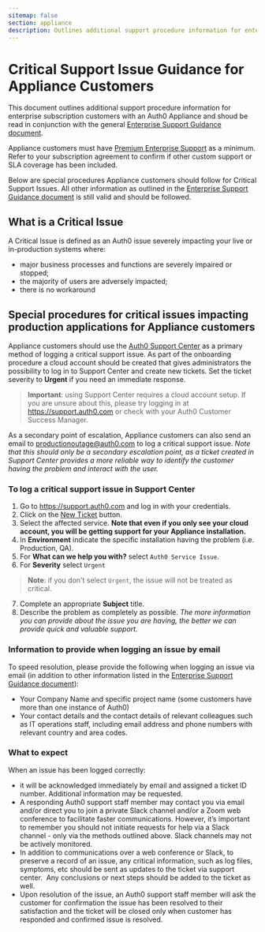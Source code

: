 ```yaml
---
sitemap: false
section: appliance
description: Outlines additional support procedure information for enterprise subscription customers with an Auth0 Appliance.
---
```


# Critical Support Issue Guidance for Appliance Customers

This document outlines additional support procedure information for enterprise subscription customers with an Auth0 Appliance and shoud be read in conjunction with the general [Enterprise Support Guidance document](/enterprise-support).

Appliance customers must have [Premium Enterprise Support](/enterprise-support#premium-enterprise-support) as a minimum. Refer to your subscription agreement to confirm if other custom support or SLA coverage has been included.

Below are special procedures Appliance customers should follow for Critical Support Issues.  All other information as outlined in the [Enterprise Support Guidance document](/enterprise-support) is still valid and should be followed.

## What is a Critical Issue

A Critical Issue is defined as an Auth0 issue severely impacting your live or in-production systems where:

- major business processes and functions are severely impaired or stopped;
- the majority of users are adversely impacted;
- there is no workaround

## Special procedures for critical issues impacting production applications for Appliance customers

Appliance customers should use the [Auth0 Support Center](https://support.auth0.com) as a primary method of logging a critical support issue. As part of the onboarding procedure a cloud account should be created that gives administrators the possibility to log in to Support Center and create new tickets. Set the ticket severity to **Urgent** if you need an immediate response.

> **Important**: using Support Center requires a cloud account setup. If you are unsure about this, please try logging in at https://support.auth0.com or check with your Auth0 Customer Success Manager.

As a secondary point of escalation, Appliance customers can also send an email to productionoutage@auth0.com to log a critical support issue. *Note that this should only be a secondary escalation point, as a ticket created in Support Center provides a more reliable way to identify the customer having the problem and interact with the user.* 

### To log a critical support issue in Support Center

1. Go to https://support.auth0.com and log in with your credentials.
2. Click on the [New Ticket](https://support.auth0.com/tickets/new) button.
3. Select the affected service. **Note that even if you only see your cloud account, you will be getting support for your Appliance installation.**
4. In **Environment** indicate the specific installation having the problem (i.e. Production, QA).
5. For **What can we help you with?** select `Auth0 Service Issue`.
6. For **Severity** select `Urgent`

  > **Note**: if you don't select `Urgent`, the issue will not be treated as critical.
  
7. Complete an appropriate **Subject** title.
8. Describe the problem as completely as possible. *The more information you can provide about the issue you are having, the better we can provide quick and valuable support.*

### Information to provide when logging an issue by email

To speed resolution, please provide the following when logging an issue via email (in addition to other information listed in the [Enterprise Support Guidance document](/enterprise-support)):

* Your Company Name and specific project name (some customers have more than one instance of Auth0)
* Your contact details and the contact details of relevant colleagues such as IT operations staff, including email address and phone numbers with relevant country and area codes.

### What to expect

When an issue has been logged correctly:

* it will be acknowledged immediately by email and assigned a ticket ID number. Additional information may be requested.
* A responding Auth0 support staff member may contact you via email and/or direct you to join a private Slack channel and/or a Zoom web conference to facilitate faster communications.  However, it’s important to remember you should not initiate requests for help via a Slack channel - only via the methods outlined above. Slack channels may not be actively monitored.
* In addition to communications over a web conference or Slack, to preserve a record of an issue, any critical information, such as log files, symptoms, etc should be sent as updates to the ticket via support center.  Any conclusions or next steps should be added to the ticket as well.
* Upon resolution of the issue, an Auth0 support staff member will ask the customer for confirmation the issue has been resolved to their satisfaction and the ticket will be closed only when customer has responded and confirmed issue is resolved.
